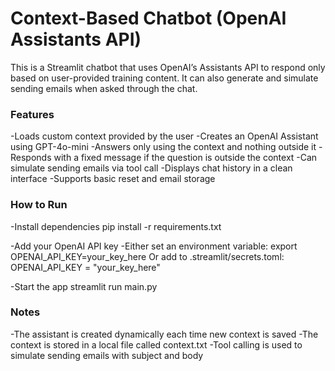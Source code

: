 <h1>Context-Based Chatbot (OpenAI Assistants API)</h1>

This is a Streamlit chatbot that uses OpenAI’s Assistants API to respond only based on user-provided training content. It can also generate and simulate sending emails when asked through the chat.

<h3>Features</h3>

-Loads custom context provided by the user
-Creates an OpenAI Assistant using GPT-4o-mini
-Answers only using the context and nothing outside it
-Responds with a fixed message if the question is outside the context
-Can simulate sending emails via tool call
-Displays chat history in a clean interface
-Supports basic reset and email storage

<h3>How to Run</h3>

-Install dependencies
pip install -r requirements.txt

-Add your OpenAI API key
-Either set an environment variable:
    export OPENAI_API_KEY=your_key_here
    Or add to .streamlit/secrets.toml:
    OPENAI_API_KEY = "your_key_here"
    
-Start the app
streamlit run main.py

<h3>Notes</h3>
-The assistant is created dynamically each time new context is saved
-The context is stored in a local file called context.txt
-Tool calling is used to simulate sending emails with subject and body


